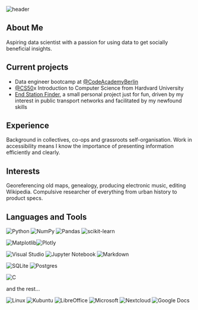 ![header](https://capsule-render.vercel.app/api?type=waving&color=0:769FCA,100:FF6C65&height=250&section=header&text=siân%20bradley&fontColor=FFFFFF&desc=DATA&fontSize=90&descAlignY=70&descAlign=70)

## About Me

Aspiring data scientist with a passion for using data to get socially beneficial insights.

## Current projects
- Data engineer bootcamp at [@CodeAcademyBerlin](https://github.com/CodeAcademyBerlin)
- [@CS50](https://github.com/cs50)x Introduction to Computer Science from Hardvard University
- [End Station Finder](https://github.com/sian0x0/End-Station), a small personal project just for fun, driven by my interest in public transport networks and facilitated by my newfound skills

## Experience

Background in collectives, co-ops and grassroots self-organisation. Work in accessibility means I know the importance of presenting information efficiently and clearly. 

## Interests

Georeferencing old maps, genealogy, producing electronic music, editing Wikipedia.
Compulsive researcher of everything from urban history to product specs.

## Languages and Tools
![Python](https://img.shields.io/badge/python-3670A0?style=for-the-badge&logo=python&logoColor=ffdd54) ![NumPy](https://img.shields.io/badge/numpy-%23013243.svg?style=for-the-badge&logo=numpy&logoColor=white) ![Pandas](https://img.shields.io/badge/pandas-%23150458.svg?style=for-the-badge&logo=pandas&logoColor=white) ![scikit-learn](https://img.shields.io/badge/scikit--learn-%23F7931E.svg?style=for-the-badge&logo=scikit-learn&logoColor=white)

![Matplotlib](https://img.shields.io/badge/Matplotlib-%23ffffff.svg?style=for-the-badge&logo=matplotlib&logoColor=black)![Plotly](https://img.shields.io/badge/Plotly-%233F4F75.svg?style=for-the-badge&logo=plotly&logoColor=white) 

![Visual Studio](https://img.shields.io/badge/Visual%20Studio-5C2D91.svg?style=for-the-badge&logo=visual-studio&logoColor=white) ![Jupyter Notebook](https://img.shields.io/badge/jupyter-%23FA0F00.svg?style=for-the-badge&logo=jupyter&logoColor=white) ![Markdown](https://img.shields.io/badge/markdown-%23000000.svg?style=for-the-badge&logo=markdown&logoColor=white)

![SQLite](https://img.shields.io/badge/sqlite-%2307405e.svg?style=for-the-badge&logo=sqlite&logoColor=white) ![Postgres](https://img.shields.io/badge/postgres-%23316192.svg?style=for-the-badge&logo=postgresql&logoColor=white)

![C](https://img.shields.io/badge/c-%2300599C.svg?style=for-the-badge&logo=c&logoColor=white)

and the rest...

![Linux](https://img.shields.io/badge/Linux-FCC624?style=for-the-badge&logo=linux&logoColor=black) ![Kubuntu](https://img.shields.io/badge/-KUbuntu-%230079C1?style=for-the-badge&logo=kubuntu&logoColor=white) ![LibreOffice](https://img.shields.io/badge/LibreOffice-%2318A303?style=for-the-badge&logo=LibreOffice&logoColor=white) ![Microsoft](https://img.shields.io/badge/Microsoft-Office?style=for-the-badge&logo=microsoft&logoColor=white) ![Nextcloud](https://img.shields.io/badge/NextCloud-0B94DE?style=for-the-badge&logo=nextcloud&logoColor=white) ![Google Docs](https://img.shields.io/badge/Google%20Docs-4285F4?style=for-the-badge&logo=GoogleDrive&logoColor=white)
